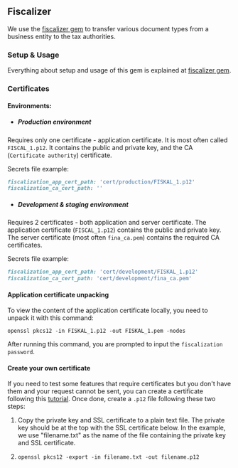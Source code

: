 ## Fiscalizer

We use the [fiscalizer gem](https://github.com/infinum/fiscalizer) to transfer various document types from a business entity to the tax authorities.

### Setup & Usage

Everything about setup and usage of this gem is explained at [fiscalizer gem](https://github.com/infinum/fiscalizer).

### Certificates

#### Environments:

+ ##### Production environment

Requires only one certificate - application certificate. It is most often called `FISCAL_1.p12`. It contains the public and private key, and the CA (`Certificate authority`) certificate.

Secrets file example:

```Ruby
fiscalization_app_cert_path: 'cert/production/FISKAL_1.p12'
fiscalization_ca_cert_path: ''
```


+ ##### Development & staging environment

Requires 2 certificates - both application and server certificate. The application certificate (`FISCAL_1.p12`) contains the public and private key. The server certificate (most often `fina_ca.pem`) contains the required CA certificates.

Secrets file example:

```Ruby
fiscalization_app_cert_path: 'cert/development/FISKAL_1.p12'
fiscalization_ca_cert_path: 'cert/development/fina_ca.pem'
```

#### Application certificate unpacking

To view the content of the application certificate locally, you need to unpack it with this command:

```
openssl pkcs12 -in FISKAL_1.p12 -out FISKAL_1.pem -nodes
```

After running this command, you are prompted to input the `fiscalization password`.

#### Create your own certificate

If you need to test some features that require certificates but you don't have them and your request cannot be sent, you can create a certificate following this [tutorial](https://datacenteroverlords.com/2012/03/01/creating-your-own-ssl-certificate-authority/).
Once done, create a `.p12` file following these two steps:

1. Copy the private key and SSL certificate to a plain text file. The private key should be at the top with the SSL certificate below. In the example, we use "filename.txt" as the name of the file containing the private key and SSL certificate.

2. `openssl pkcs12 -export -in filename.txt -out filename.p12`
